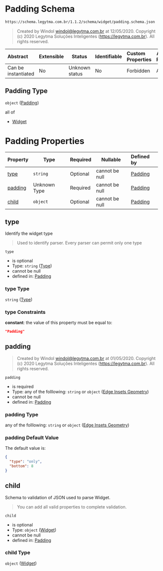# Padding Schema

```txt
https://schema.legytma.com.br/1.1.2/schema/widget/padding.schema.json
```




> Created by Windol [windol@legytma.com.br](mailto:windol@legytma.com.br) at 12/05/2020.
> Copyright (c) 2020 Legytma Soluções Inteligentes (<https://legytma.com.br>). All rights reserved.
>

| Abstract            | Extensible | Status         | Identifiable | Custom Properties | Additional Properties | Access Restrictions | Defined In                                                                         |
| :------------------ | ---------- | -------------- | ------------ | :---------------- | --------------------- | ------------------- | ---------------------------------------------------------------------------------- |
| Can be instantiated | No         | Unknown status | No           | Forbidden         | Allowed               | none                | [padding.schema.json](../schema/widget/padding.schema.json) |

## Padding Type

`object` ([Padding](padding.md))

all of

-   [Widget](input_decoration-properties-widget-5.md)

# Padding Properties

| Property            | Type         | Required | Nullable       | Defined by                                                                                                                                                                 |
| :------------------ | ------------ | -------- | -------------- | :------------------------------------------------------------------------------------------------------------------------------------------------------------------------- |
| [type](#type)       | `string`     | Optional | cannot be null | [Padding](widget-definitions-type.md)                                        |
| [padding](#padding) | Unknown Type | Required | cannot be null | [Padding](button_bar_theme_data-properties-edge-insets-geometry.md) |
| [child](#child)     | `object`     | Optional | cannot be null | [Padding](input_decoration-properties-widget-5.md)                                  |

## type

Identify the widget type


> Used to identify parser. Every parser can permit only one type
>

`type`

-   is optional
-   Type: `string` ([Type](widget-definitions-type.md))
-   cannot be null
-   defined in: [Padding](widget-definitions-type.md)

### type Type

`string` ([Type](widget-definitions-type.md))

### type Constraints

**constant**: the value of this property must be equal to:

```json
"Padding"
```

## padding




> Created by Windol [windol@legytma.com.br](mailto:windol@legytma.com.br) at 01/05/2020.
> Copyright (c) 2020 Legytma Soluções Inteligentes (<https://legytma.com.br>). All rights reserved.
>

`padding`

-   is required
-   Type: any of the folllowing: `string` or `object` ([Edge Insets Geometry](button_bar_theme_data-properties-edge-insets-geometry.md))
-   cannot be null
-   defined in: [Padding](button_bar_theme_data-properties-edge-insets-geometry.md)

### padding Type

any of the folllowing: `string` or `object` ([Edge Insets Geometry](button_bar_theme_data-properties-edge-insets-geometry.md))

### padding Default Value

The default value is:

```json
{
  "type": "only",
  "bottom": 8
}
```

## child

Schema to validation of JSON used to parse Widget.


> You can add all valid properties to complete validation.
>

`child`

-   is optional
-   Type: `object` ([Widget](input_decoration-properties-widget-5.md))
-   cannot be null
-   defined in: [Padding](input_decoration-properties-widget-5.md)

### child Type

`object` ([Widget](input_decoration-properties-widget-5.md))
